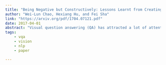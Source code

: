 ```yaml
---
title: "Being Negative but Constructively: Lessons Learnt from Creating Better Visual Question Answering Datasets"
author: "Wei-Lun Chao, Hexiang Hu, and Fei Sha"
link: "https://arxiv.org/pdf/1704.07121.pdf"
date: 2017-04-01
abstract: "Visual question answering (QA) has attracted a lot of attention lately, seen essentially as a form of (visual) Turing test that artificial intelligence should strive to achieve. In this paper, we study a crucial component of this task: how can we design good datasets for the task? We focus on the design of multiple-choice based datasets where the learner has to select the right answer from a set of candidate ones including the target (i.e. the correct one) and the decoys (i.e. the incorrect ones). Through careful analysis of the results attained by state-of-the-art learning models and human annotators on existing datasets, we show the design of the decoy answers has a significant impact on how and what the learning models learn from the datasets. In particular, the resulting learner can ignore the visual information, the question, or the both while still doing well on the task. Inspired by this, we propose automatic procedures to remedy such design deficiencies. We apply the procedures to re-construct decoy answers for two popular visual QA datasets as well as to create a new visual QA dataset from the Visual Genome project, resulting in the largest dataset for this task. Extensive empirical studies show that the design deficiencies have been alleviated in the remedied datasets and the performance on them is likely a more faithful indicator of the difference among learning models. The datasets are released and publicly available via on Github."
tags:
    - vqa
    - vision
    - nlp
    - paper

---
```

